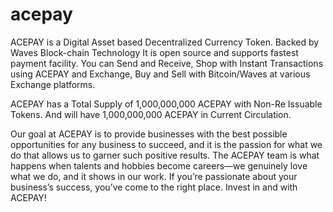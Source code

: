# acepay
ACEPAY is a Digital Asset based Decentralized Currency Token. Backed by Waves Block-chain Technology  It is open source and supports fastest payment facility. You can Send and Receive, Shop with Instant Transactions using ACEPAY and Exchange, Buy and Sell with Bitcoin/Waves at various Exchange platforms.

ACEPAY has a Total Supply of 1,000,000,000 ACEPAY with Non-Re Issuable Tokens. And will have 1,000,000,000 ACEPAY in Current Circulation.

Our goal at ACEPAY is to provide businesses with the best possible opportunities for any business to succeed, and it is the passion for what we do that allows us to garner such positive results. The ACEPAY team is what happens when talents and hobbies become careers—we genuinely love what we do, and it shows in our work. If you’re passionate about your business’s success, you’ve come to the right place. Invest in and with ACEPAY!



